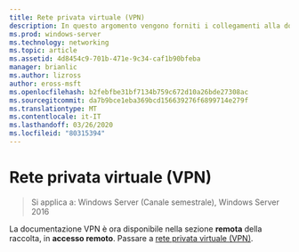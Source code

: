 ```yaml
---
title: Rete privata virtuale (VPN)
description: In questo argomento vengono forniti i collegamenti alla documentazione VPN per Windows Server 2016.
ms.prod: windows-server
ms.technology: networking
ms.topic: article
ms.assetid: 4d8454c9-701b-471e-9c34-caf1b90bfeba
manager: brianlic
ms.author: lizross
author: eross-msft
ms.openlocfilehash: b2febfbe31bf7134b759c672d10a26bde27308ac
ms.sourcegitcommit: da7b9bce1eba369bcd156639276f6899714e279f
ms.translationtype: MT
ms.contentlocale: it-IT
ms.lasthandoff: 03/26/2020
ms.locfileid: "80315394"
---
```

# <a name="virtual-private-networking-vpn"></a>Rete privata virtuale (VPN)

>Si applica a: Windows Server (Canale semestrale), Windows Server 2016

La documentazione VPN è ora disponibile nella sezione **remota** della raccolta, in **accesso remoto**. Passare a [rete privata virtuale (VPN)](https://docs.microsoft.com/windows-server/remote/remote-access/vpn/vpn-top).


